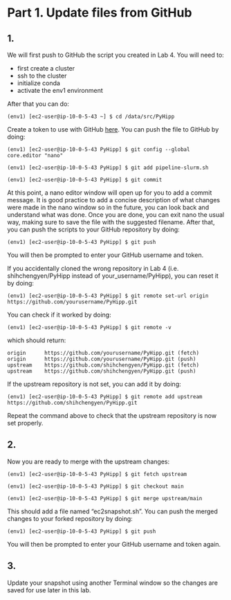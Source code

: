 # Part 1. Update files from GitHub 

## 1.
We will first push to GitHub the script you created in Lab 4. You will need to:
- first create a cluster
- ssh to the cluster
- initialize conda
- activate the env1 environment

After that you can do:

```shell
(env1) [ec2-user@ip-10-0-5-43 ~] $ cd /data/src/PyHipp
```

Create a token to use with GitHub [here](https://docs.github.com/en/authentication/keeping-your-account-and-data-secure/creating-a-personal-access-token). You can push the file to GitHub by doing:
```shell
(env1) [ec2-user@ip-10-0-5-43 PyHipp] $ git config --global core.editor "nano"

(env1) [ec2-user@ip-10-0-5-43 PyHipp] $ git add pipeline-slurm.sh

(env1) [ec2-user@ip-10-0-5-43 PyHipp] $ git commit
```

At this point, a nano editor window will open up for you to add a commit message. It is good practice to add a concise description of what changes were made in the nano window so in the future, you can look back and understand what was done. Once you are done, you can exit nano the usual way, making sure to save the file with the suggested filename. After that, you can push the scripts to your GitHub repository by doing:

```shell
(env1) [ec2-user@ip-10-0-5-43 PyHipp] $ git push
```

You will then be prompted to enter your GitHub username and token. 

If you accidentally cloned the wrong repository in Lab 4 (i.e. shihchengyen/PyHipp instead of your_username/PyHipp), you can reset it by doing:

```shell
(env1) [ec2-user@ip-10-0-5-43 PyHipp] $ git remote set-url origin https://github.com/yourusername/PyHipp.git
```

You can check if it worked by doing:

```shell
(env1) [ec2-user@ip-10-0-5-43 PyHipp] $ git remote -v
```

which should return:

```shell
origin		https://github.com/yourusername/PyHipp.git (fetch)
origin		https://github.com/yourusername/PyHipp.git (push)
upstream	https://github.com/shihchengyen/PyHipp.git (fetch)
upstream	https://github.com/shihchengyen/PyHipp.git (push)
```

If the upstream repository is not set, you can add it by doing:

```shell
(env1) [ec2-user@ip-10-0-5-43 PyHipp] $ git remote add upstream https://github.com/shihchengyen/PyHipp.git
```

Repeat the command above to check that the upstream repository is now set properly. 

## 2.
Now you are ready to merge with the upstream changes:

```shell
(env1) [ec2-user@ip-10-0-5-43 PyHipp] $ git fetch upstream

(env1) [ec2-user@ip-10-0-5-43 PyHipp] $ git checkout main

(env1) [ec2-user@ip-10-0-5-43 PyHipp] $ git merge upstream/main
```

This should add a file named “ec2snapshot.sh”. You can push the merged changes to your forked repository by doing:

```shell
(env1) [ec2-user@ip-10-0-5-43 PyHipp] $ git push
```

You will then be prompted to enter your GitHub username and token again. 

## 3.
Update your snapshot using another Terminal window so the changes are saved for use later in this lab.

